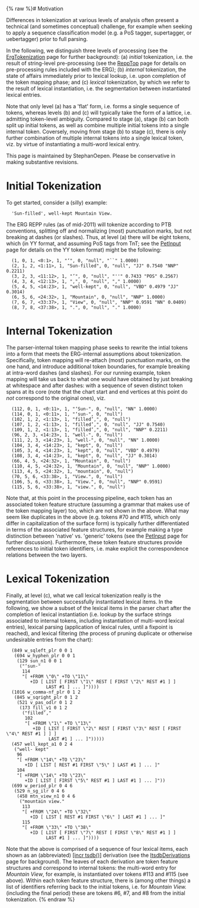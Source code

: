 {% raw %}# Motivation

Differences in tokenization at various levels of analysis often present
a technical (and sometimes conceptual) challenge, for example when
seeking to apply a sequence classification model (e.g. a PoS tagger,
supertagger, or uebertagger) prior to full parsing.

In the following, we distinguish three levels of processing (see the
[ErgTokenization](https://blog.inductorsoftware.com/docsproto/erg/ErgTokenization) page for further background): (a)
*initial* tokenization, i.e. the result of string-level pre-processing
(see the [ReppTop](https://blog.inductorsoftware.com/docsproto/garage/ReppTop) page for details on pre-processing rules
included with the ERG); (b) *internal* tokenization, the state of
affairs immediately prior to lexical lookup, i.e. upon completion of the
token mapping phase; and (c) *lexical* tokenization, by which we refer
to the result of lexical instantiation, i.e. the segmentation between
instantiated lexical entries.

Note that only level (a) has a 'flat' form, i.e. forms a single sequence
of tokens, whereas levels (b) and (c) will typically take the form of a
lattice, i.e. admitting token-level ambiguity. Compared to stage (a),
stage (b) can both split up initial tokens, as well as combine multiple
initial tokens into a single internal token. Coversely, moving from
stage (b) to stage (c), there is only further combination of multiple
internal tokens into a single lexical token, viz. by virtue of
instantiating a multi-word lexical entry.

This page is maintained by StephanOepen. Please be
conservative in making substantive revisions.

# Initial Tokenization

To get started, consider a (silly) example:

      'Sun-filled', well-kept Mountain View.

The ERG REPP rules (as of mid-2011) will tokenize according to PTB
conventions, splitting off and normalizing (most) punctuation marks, but
not breaking at dashes (or slashes). Thus, at level (a) there will be
eight tokens, which (in YY format, and assuming PoS tags from TnT; see
the [PetInput](https://blog.inductorsoftware.com/docsproto/garage/PetInput) page for details on the YY token format) might
be the following:

      (1, 0, 1, <0:1>, 1, "‘", 0, "null", "``" 1.0000)
      (2, 1, 2, <1:11>, 1, "Sun-filled", 0, "null", "JJ" 0.7540 "NNP" 0.2211)
      (3, 2, 3, <11:12>, 1, "’", 0, "null", "''" 0.7433 "POS" 0.2567)
      (4, 3, 4, <12:13>, 1, ",", 0, "null", "," 1.0000)
      (5, 4, 5, <14:23>, 1, "well-kept", 0, "null", "VBD" 0.4979 "JJ" 0.3014)
      (6, 5, 6, <24:32>, 1, "Mountain", 0, "null", "NNP" 1.0000)
      (7, 6, 7, <33:37>, 1, "View", 0, "null", "NNP" 0.9591 "NN" 0.0409)
      (8, 7, 8, <37:38>, 1, ".", 0, "null", "." 1.0000)

# Internal Tokenization

The parser-internal token mapping phase seeks to rewrite the intial
tokens into a form that meets the ERG-internal assumptions about
tokenization. Specifically, token mapping will re-attach (most)
punctuation marks, on the one hand, and introduce additional token
boundaries, for example breaking at intra-word dashes (and slashes). For
our running example, token mapping will take us back to what one would
have obtained by just breaking at whitespace and after dashes: with a
sequence of seven distinct token spans at its core (note that the chart
start and end vertices at this point do *not* correspond to the original
ones), viz.

      (112, 0, 1, <0:11>, 1, "‘Sun-", 0, "null", "NN" 1.0000)
      (114, 0, 1, <0:11>, 1, "‘sun-", 0, "null")
      (102, 1, 2, <1:13>, 1, "filled’,", 0, "null")
      (107, 1, 2, <1:13>, 1, "filled’,", 0, "null", "JJ" 0.7540)
      (109, 1, 2, <1:13>, 1, "filled’,", 0, "null", "NNP" 0.2211)
      (96, 2, 3, <14:23>, 1, "well-", 0, "null")
      (111, 2, 3, <14:23>, 1, "well-", 0, "null", "NN" 1.0000)
      (104, 3, 4, <14:23>, 1, "kept", 0, "null")
      (105, 3, 4, <14:23>, 1, "kept", 0, "null", "VBD" 0.4979)
      (108, 3, 4, <14:23>, 1, "kept", 0, "null", "JJ" 0.3014)
      (66, 4, 5, <24:32>, 1, "Mountain", 0, "null")
      (110, 4, 5, <24:32>, 1, "Mountain", 0, "null", "NNP" 1.0000)
      (113, 4, 5, <24:32>, 1, "mountain", 0, "null")
      (70, 5, 6, <33:38>, 1, "View.", 0, "null")
      (106, 5, 6, <33:38>, 1, "View.", 0, "null", "NNP" 0.9591)
      (115, 5, 6, <33:38>, 1, "view.", 0, "null")

Note that, at this point in the processing pipeline, each token has an
associated token feature structure (assuming a grammar that makes use of
the token mapping layer) too, which are not shown in the above. What may
seem like duplicates in the above (e.g. tokens \#70 and \#115, which
only differ in capitalization of the surface form) is typically further
differentiated in terms of the associated feature structures, for
example making a type distinction between 'native' vs. 'generic' tokens
(see the [PetInput](https://blog.inductorsoftware.com/docsproto/garage/PetInput) page for further discussion). Furthermore,
these token feature structures provide references to initial token
identifiers, i.e. make explicit the correspondence relations between the
two layers.

# Lexical Tokenization

Finally, at level (c), what we call lexical tokenization really is the
segmentation between successfully instantiated lexical items. In the
following, we show a subset of the lexical items in the parser chart
after the completion of lexical instantiation (i.e. lookup by the
surface strings associated to internal tokens, including instantiation
of multi-word lexical entries), lexical parsing (application of lexical
rules, until a fixpoint is reached), and lexical filtering (the process
of pruning duplicate or otherwise undesirable entries from the chart):

      (849 w_sqleft_plr 0 0 1
       (694 w_hyphen_plr 0 0 1
        (129 sun_n1 0 0 1
         ("‘sun-" 
          114 
          "[ +FROM \"0\" +TO \"11\" 
             +ID [ LIST [ FIRST \"1\" REST [ FIRST \"2\" REST #1 ] ]
                   LAST #1 ] ... ]"))))
      (1016 w_comma-nf_plr 0 1 2
       (845 w_sqright_plr 0 1 2
        (521 v_pas_odlr 0 1 2
         (173 fill_v1 0 1 2
          ("filled’," 
           102
           "[ +FROM \"1\" +TO \"13\" 
              +ID [ LIST [ FIRST \"2\" REST [ FIRST \"3\" REST [ FIRST \"4\" REST #1 ] ] ]
                    LAST #1 ] ... ]")))))
      (457 well_kept_a1 0 2 4
       ("well- kept"
        96
        "[ +FROM \"14\" +TO \"23\" 
           +ID [ LIST [ REST #1 FIRST \"5\" ] LAST #1 ] ... ]"
        104
        "[ +FROM \"14\" +TO \"23\"
           +ID [ LIST [ FIRST \"5\" REST #1 ] LAST #1 ] ... ]"))
      (699 w_period_plr 0 4 6
       (529 n_sg_ilr 0 4 6
        (458 mtn_view_n1 0 4 6
         ("mountain view." 
          113
          "[ +FROM \"24\" +TO \"32\" 
             +ID [ LIST [ REST #1 FIRST \"6\" ] LAST #1 ] ... ]"
          115
          "[ +FROM \"33\" +TO \"38\"
             +ID [ LIST [ FIRST \"7\" REST [ FIRST \"8\" REST #1 ] ]
                   LAST #1 ] ... ]"))))

Note that the above is comprised of a sequence of four lexical items,
each shown as an (abbreviated) [\[incr
tsdb()\]](http://www.delph-in.net/itsdb) derivation (see the
[ItsdbDerivations](https://blog.inductorsoftware.com/docsproto/tools/ItsdbDerivations) page for background). The leaves of
each derivation are token feature structures and correspond to internal
tokens: the multi-word entry for *Mountain View*, for example, is
instantiated over tokens \#113 and \#115 (see above). Within each token
feature structure, there is (among other things) a list of identifiers
referring back to the initial tokens, i.e. for *Mountain View.*
(including the final period) these are tokens \#6, \#7, and \#8 from the
initial tokenization.
<update date omitted for speed>{% endraw %}
